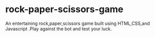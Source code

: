 # rock-paper-scissors-game
An entertaining rock,paper,scissors game built using HTML,CSS,and Javascript .Play against the bot and test your luck.
